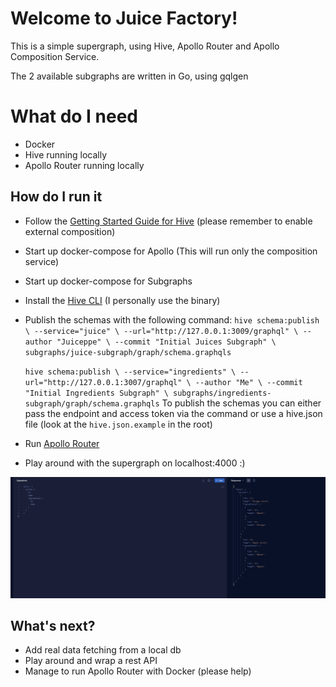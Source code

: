 # Welcome to Juice Factory!

This is a simple supergraph, using Hive, Apollo Router and Apollo Composition Service.

The 2 available subgraphs are written in Go, using gqlgen


# What do I need
- Docker
- Hive running locally
- Apollo Router running locally

## How do I run it

- Follow the [Getting Started Guide for Hive](https://the-guild.dev/graphql/hive/docs/self-hosting/get-started) (please remember to enable external composition)
- Start up docker-compose for Apollo (This will run only the composition service)
- Start up docker-compose for Subgraphs
- Install the [Hive CLI](https://the-guild.dev/graphql/hive/docs/api-reference/cli) (I personally use the binary)
- Publish the schemas with the following command:
``hive schema:publish \
  --service="juice" \
  --url="http://127.0.0.1:3009/graphql" \
  --author "Juiceppe" \
  --commit "Initial Juices Subgraph" \
  subgraphs/juice-subgraph/graph/schema.graphqls``
  
	 ``hive schema:publish \
	  --service="ingredients" \
	  --url="http://127.0.0.1:3007/graphql" \
	  --author "Me" \
	  --commit "Initial Ingredients Subgraph" \
	  subgraphs/ingredients-subgraph/graph/schema.graphqls`` 
	  To publish the schemas you can either pass the endpoint and access token via the command or use a hive.json file (look at the ``hive.json.example`` in the root)
- Run  [Apollo Router](https://the-guild.dev/graphql/hive/docs/integrations/apollo-router) 
- Play around with the supergraph on localhost:4000 :)

![Image](supergraph_query.png)

## What's next?
- Add real data fetching from a local db
- Play around and wrap a rest API
- Manage to run Apollo Router with Docker (please help)